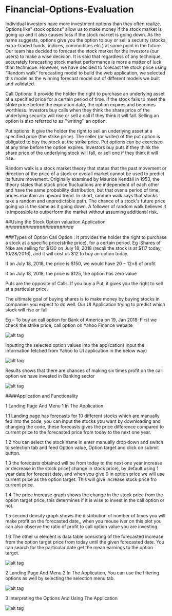 # Financial-Options-Evaluation

Individual investors have more investment options than they often realize. Options like” stock options” allow us to make money if the stock market is going up and it also causes loss if the stock market is going down. As the name suggests, options give you the option to buy or sell a security (stocks, extra-traded funds, indices, commodities etc.) at some point in the future. Our team has decided to forecast the stock market for the investors (our users) to make a wise decision. It is said that regardless of any technique, accurately forecasting stock market performance is more a matter of luck than technique. However,  we have decided to forecast the stock price using “Random walk” forecasting model to build the web application, we selected this model as the winning forecast model out of different models we built and validated.

Call Options: It provide the holder the right to purchase an underlying asset at a specified price for a certain period of time. If the stock fails to meet the strike price before the expiration date, the option expires and becomes worthless. Investors buy calls when they think the share price of the underlying security will rise or sell a call if they think it will fall. Selling an option is also referred to as ''writing'' an option.

Put options: It give the holder the right to sell an underlying asset at a specified price (the strike price). The seller (or writer) of the put option is obligated to buy the stock at the strike price. Put options can be exercised at any time before the option expires. Investors buy puts if they think the share price of the underlying stock will fall, or sell one if they think it will rise.

Random walk is a stock market theory that states that the past movement or direction of the price of a stock or overall market cannot be used to predict its future movement. Originally examined by Maurice Kendall in 1953, the theory states that stock price fluctuations are independent of each other and have the same probability distribution, but that over a period of time, prices maintain an upward trend. In short, random walk says that stocks take a random and unpredictable path. The chance of a stock's future price going up is the same as it going down. A follower of random walk believes it is impossible to outperform the market without assuming additional risk.

##Using the Stock Option valuation Application ########################

###Types of Option
Call Option :  It provides the holder the right to purchase a stock at a specific price(strike price), for a certain period.
Eg :Shares of Nike are selling for $130 on July 18, 2018 (recall the stock is at $117 today, 10/28/2016), and it will cost us $12 to buy an option today. 

If on July 18, 2018, the price is $150, we would have $20-12=$8 of profit

If on July 18, 2018, the price is $125, the option has zero value

Puts are the opposite of Calls. If you buy a Put, it gives you the right to sell at a particular price.

The ultimate goal of buying shares is to make money by buying stocks in companies you expect to do well.
Our UI Application trying to predict which stock will rise or fall 

Eg – To buy an call option for Bank of America on 19, Jan 2018:
 First we check the strike price, call option on Yahoo Finance website

![alt tag](https://cloud.githubusercontent.com/assets/19517513/20690351/1ae3d14a-b598-11e6-978d-4686bf12c7f5.PNG)

Inputting the selected option values into the application( Input the information fetched from Yahoo to UI application in the below way)

![alt tag](https://cloud.githubusercontent.com/assets/19517513/20690616/ac62f0fa-b599-11e6-8486-1d774dc38f65.PNG)

Results shows that there are chances of making six times profit on the call option we have invested in Banking sector

![alt tag](https://cloud.githubusercontent.com/assets/19517513/20690352/1aeda2f6-b598-11e6-9cd4-b15591dd61a4.PNG)



####Application and Functionality

1 Landing Page And Menu 1 In The Application
  
  1.1 Landing page has forecasts for 10 different stocks which are manually fed into the code, you can input the stocks you want by downloading and changing the code, these forecasts gives the price difference compared to current price to the forecasted price from today to the next one year.
  
  1.2 You can select the stock name in enter manually drop down and switch to selection tab and feed Option value, Option target and click on submit button.
  
  1.3 the forecasts obtained will be from today to the next one year increase or decrease in the stock price( change in stock price), by default  using 1 year date for forecast date, and when you give 0 in option price we will use current price as the option target. This will give increase stock price fro current price.
  
  1.4 The price increase graph shows the change in the stock price from the option target price, this determines if it is wise to invest in the call option or not.
  
  1.5 second density graph shows the distribution of number of times you will make profit on the forecasted date,, when you mouse iver on this plot you can also observe the ratio of profit to call option value you are investing.
  
  1.6 The other ui element is data table consisting of the forecasted increase from the option target price from today until the given forecasted date. You can search for the particular date get the mean earnings to the option target. 
  

![alt tag](https://cloud.githubusercontent.com/assets/19517513/20689286/a379a97c-b592-11e6-8032-5d8b485082f8.png)


2 Landing Page And Menu 2 In The Application, You can use the filtering options as well by selecting the selection menu tab.

![alt tag](https://cloud.githubusercontent.com/assets/19517513/20689288/a3811144-b592-11e6-907f-502e7df1b2cc.png)


3 Interpreting the Options And Using The Application

![alt tag](https://cloud.githubusercontent.com/assets/19517513/20689285/a3716564-b592-11e6-91f9-016f27e71dc1.png)





